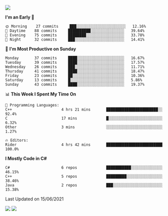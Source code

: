 ![](https://komarev.com/ghpvc/?username=lilpidgey&color=red)
<!--START_SECTION:waka-->
**I'm an Early 🐤** 

```text
🌞 Morning    27 commits     ███░░░░░░░░░░░░░░░░░░░░░░   12.16% 
🌆 Daytime    88 commits     ██████████░░░░░░░░░░░░░░░   39.64% 
🌃 Evening    75 commits     ████████░░░░░░░░░░░░░░░░░   33.78% 
🌙 Night      32 commits     ███░░░░░░░░░░░░░░░░░░░░░░   14.41%

```
📅 **I'm Most Productive on Sunday** 

```text
Monday       37 commits     ████░░░░░░░░░░░░░░░░░░░░░   16.67% 
Tuesday      39 commits     ████░░░░░░░░░░░░░░░░░░░░░   17.57% 
Wednesday    26 commits     ███░░░░░░░░░░░░░░░░░░░░░░   11.71% 
Thursday     41 commits     ████░░░░░░░░░░░░░░░░░░░░░   18.47% 
Friday       23 commits     ██░░░░░░░░░░░░░░░░░░░░░░░   10.36% 
Saturday     13 commits     █░░░░░░░░░░░░░░░░░░░░░░░░   5.86% 
Sunday       43 commits     ████░░░░░░░░░░░░░░░░░░░░░   19.37%

```


📊 **This Week I Spent My Time On** 

```text
💬 Programming Languages: 
C++                      4 hrs 21 mins       ███████████████████████░░   92.4% 
C                        17 mins             █░░░░░░░░░░░░░░░░░░░░░░░░   6.32% 
Other                    3 mins              ░░░░░░░░░░░░░░░░░░░░░░░░░   1.27%

🔥 Editors: 
Rider                    4 hrs 42 mins       █████████████████████████   100.0%

```

**I Mostly Code in C#** 

```text
C#                       6 repos             ███████████░░░░░░░░░░░░░░   46.15% 
C++                      5 repos             █████████░░░░░░░░░░░░░░░░   38.46% 
Java                     2 repos             ███░░░░░░░░░░░░░░░░░░░░░░   15.38%

```



 Last Updated on 15/06/2021
<!--END_SECTION:waka-->
![](https://hit.yhype.me/github/profile?user_id=42968544)
![](https://komarev.com/ghpvc/?lilpidgey)
